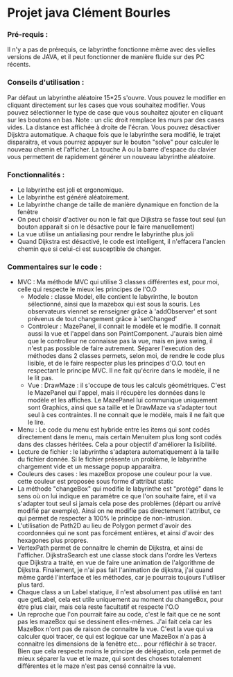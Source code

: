 # Projet java Clément Bourles

### Pré-requis : 
Il n'y a pas de prérequis, ce labyrinthe fonctionne même avec des vielles versions de JAVA, et il peut fonctionner de manière fluide sur des PC récents.

### Conseils d'utilisation : 
Par défaut un labyrinthe aléatoire 15*25 s'ouvre. Vous pouvez le modifier en cliquant directement sur les cases que vous souhaitez modifier.
Vous pouvez sélectionner le type de case que vous souhaitez ajouter en cliquant sur les boutons en bas. Note : un clic droit remplace les murs par des cases vides.
La distance est affichée à droite de l'écran.
Vous pouvez désactiver Dijsktra automatique. A chaque fois que le labyrinthe sera modifié, le trajet disparaitra, et vous pourrez appuyer sur le bouton "solve" pour calculer le nouveau chemin et l'afficher.
La touche A ou la barre d'espace du clavier vous permettent de rapidement générer un nouveau labyrinthe aléatoire.

### Fonctionnalités :
* Le labyrinthe est joli et ergonomique.
* Le labyrinthe est généré aléatoirement. 
* Le labyrinthe change de taille de manière dynamique en fonction de la fenêtre
* On peut choisir d'activer ou non le fait que Dijkstra se fasse tout seul (un bouton apparait si on le désactive pour le faire manuellement)
* La vue utilise un antialiasing pour rendre le labyrinthe plus joli
* Quand Dijkstra est désactivé, le code est intelligent, il n'effacera l'ancien chemin que si celui-ci est susceptible de changer.


### Commentaires sur le code :

* MVC : Ma méthode MVC qui utilise 3 classes différentes est, pour moi, celle qui respecte le mieux les principes de l'O.O
    * Modele : classe Model, elle contient le labyrinthe, le bouton sélectionné, ainsi que la mazebox qui est sous la souris. Les observateurs viennet se renseigner grâce à 'addObserver' et sont prévenus de tout changement grâce à 'setChanged'
    * Controleur : MazePanel, il connait le modèle et le modifie. Il connait aussi la vue et l'appel dans son PaintComponent. J'aurais bien aimé que le controlleur ne connaisse pas la vue, mais en java swing, il n'est pas possible de faire autrement. Séparer l'execution des méthodes dans 2 classes permets, selon moi, de rendre le code plus lisible, et de le faire respecter plus les principes d'O.O. tout en respectant le principe MVC. Il ne fait qu'écrire dans le modèle, il ne le lit pas.
    * Vue : DrawMaze : il s'occupe de tous les calculs géométriques. C'est le MazePanel qui l'appel, mais il récupère les données dans le modèle et les affiches. Le MazePanel lui communique uniquement sont Graphics, ainsi que sa taille et le DrawMaze va s'adapter tout seul à ces contraintes. Il ne connait que le modèle, mais il ne fait que le lire.
* Menu : Le code du menu est hybride entre les items qui sont codés directement dans le menu, mais certain Menuitem plus long sont codés dans des classes héritées. Cela a pour objectif d'améliorer la lisibilité.
* Lecture de fichier : le labyrinthe s'adaptera automatiquement à la taille du fichier donnée. Si le fichier présente un problème, le labyrinthe chargement vide et un message popup apparaitra.
* Couleurs des cases : les mazeBox propose une couleur pour la vue. cette couleur est proposée sous forme d'attribut static
* La méthode "changeBox" qui modifie le labyrinthe est "protégé" dans le sens où on lui indique en paramètre ce que l'on souhaite faire, et il va s'adapter tout seul si jamais cela pose des problèmes (départ ou arrivé modifié par exemple). Ainsi on ne modifie pas directement l'attribut, ce qui permet de respecter à 100% le principe de non-intrusion.
* L'utilisation de Path2D au lieu de Polygon permet d'avoir des coordonnées qui ne sont pas forcément entières, et ainsi d'avoir des hexagones plus propres.
* VertexPath permet de connaitre le chemin de Dijkstra, et ainsi de l'afficher. DijkstraSearch est une classe stock dans l'ordre les Vertexs que Dijkstra a traité, en vue de faire une animation de l'algorithme de Dijkstra. Finalement, je n'ai pas fait l'animation de dijkstra, j'ai quand même gardé l'interface et les méthodes, car je pourrais toujours l'utiliser plus tard.
* Chaque class a un Label statique, il n'est absolument pas utilisé en tant que getLabel, cela est utile uniquement au moment du changeBox, pour être plus clair, mais cela reste facultatif et respecte l'O.O
* Un reproche que l'on pourrait faire au code, c'est le fait que ce ne sont pas les mazeBox qui se dessinent elles-mêmes. J'ai fait cela car les MazeBox n'ont pas de raison de connaitre la vue. C'est la vue qui va calculer quoi tracer, ce qui est logique car une MazeBox n'a pas à connaitre les dimensions de la fenêtre etc... pour réfléchir à se tracer. Bien que cela respecte moins le principe de délégation, cela permet de mieux séparer la vue et le maze, qui sont des choses totalement différentes et le maze n'est pas censé connaitre la vue.